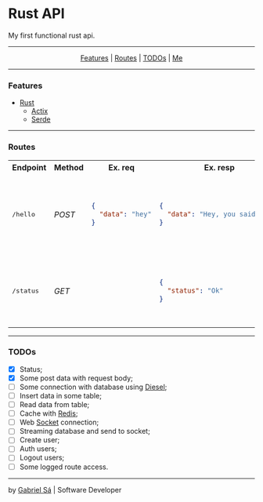 # Rust API

My first functional rust api.

---

<center>


[Features](#Features) |
[Routes](#Routes) |
[TODOs](#TODOs) |
[Me](https://github.com/gabrielhjs)


</center>

---

### Features

* [Rust](https://www.rust-lang.org)
   * [Actix](https://actix.rs/)
    * [Serde](https://serde.rs/)

---

### Routes

<table>
<tr>
<th>Endpoint</th>
<th>Method</th>
<th>Ex. req</th>
<th>Ex. resp</th>
<th>Function</th>
</tr>

<tr>
<td><pre>/hello</pre></td>
<td><i>POST</i></td>
<td>

```json
{
  "data": "hey"
}
```

</td>
<td>

```json
{
  "data": "Hey, you said: hey"
}
```

</td>
<td><i>
The response says what you entered in the date field.
</i></td>

</tr>

<tr>
<td><pre>/status</pre></td>
<td><i>GET</i></td>
<td></td>
<td>

```json
{
  "status": "Ok"
}
```

</td>
<td><i>
The response shows the current status of the api.
</i></td>

</tr>
</table>

---

### TODOs

* [x] Status;
* [x] Some post data with request body;
* [ ] Some connection with database using [Diesel](https://diesel.rs/);
* [ ] Insert data in some table;
* [ ] Read data from table;
* [ ] Cache with [Redis](https://redis.io/);
* [ ] Web [Socket](https://actix.rs/docs/websockets/) connection;
* [ ] Streaming database and send to socket;
* [ ] Create user;
* [ ] Auth users;
* [ ] Logout users;
* [ ] Some logged route access.

---

by [Gabriel Sá](https://github.com/gabrielhjs) | Software Developer
